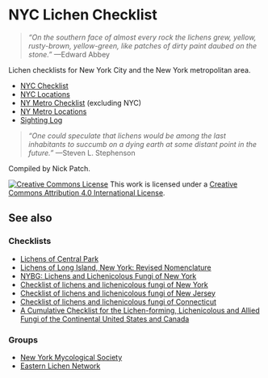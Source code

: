 # NYC Lichen Checklist

> *“On the southern face of almost every rock the lichens grew, yellow, rusty-brown, yellow-green, like patches of dirty paint daubed on the stone.”* —Edward Abbey

Lichen checklists for New York City and the New York metropolitan area.

- [NYC Checklist](nyc-checklist.tsv)
- [NYC Locations](nyc-locations.tsv)
- [NY Metro Checklist](nymetro-checklist.tsv) (excluding NYC)
- [NY Metro Locations](nymetro-locations.tsv)
- [Sighting Log](sighting-log.tsv)

> *“One could speculate that lichens would be among the last inhabitants to succumb on a dying earth at some distant point in the future.”* —Steven L. Stephenson

Compiled by Nick Patch.

[![Creative Commons License](http://i.creativecommons.org/l/by/4.0/80x15.png)](http://creativecommons.org/licenses/by/4.0/) This work is licensed under a [Creative Commons Attribution 4.0 International License](http://creativecommons.org/licenses/by/4.0/).

## See also

### Checklists
- [Lichens of Central Park](http://education.eol.org/fguides/fieldguide-view.php?guidekey=820)
- [Lichens of Long Island, New York: Revised Nomenclature](http://www.huh.harvard.edu/collections/lichens/Long_Island_Update.html)
- [NYBG: Lichens and Lichenicolous Fungi of New York](http://sweetgum.nybg.org/vh/family_list.php?Where=SpeDivision+=+%27lichens%27+AND+DarCountry+contains+%27United+States+of+America%27+AND+DarStateProvince+contains+%27New+York%27&LimitPerPage=MAX_QUERY_RECORDS)
- [Checklist of lichens and lichenicolous fungi of New York](http://www.biologie.uni-hamburg.de/checklists/lichens/north-america/usa_new-york_l.htm)
- [Checklist of lichens and lichenicolous fungi of New Jersey](http://www.biologie.uni-hamburg.de/checklists/lichens/north-america/usa_new-jersey_l.htm)
- [Checklist of lichens and lichenicolous fungi of Connecticut](http://www.biologie.uni-hamburg.de/checklists/lichens/north-america/usa_connecticut_l.htm)
- [A Cumulative Checklist for the Lichen-forming, Lichenicolous and Allied Fungi of the Continental United States and Canada](http://www.ndsu.edu/pubweb/~esslinge/chcklst/chcklst7.htm)

### Groups
- [New York Mycological Society](http://newyorkmyc.org/)
- [Eastern Lichen Network](http://www.nybg.org/bsci/lichens/eln/)
